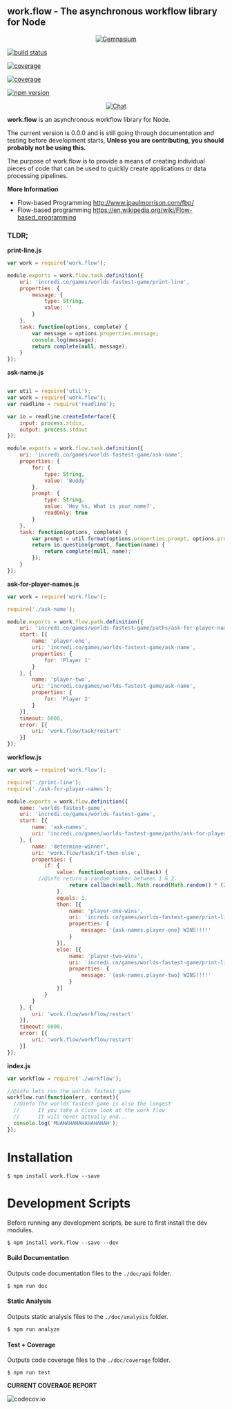 ## work.flow - The asynchronous workflow library for Node

<p align="center">
  <a href="https://gemnasium.com/defstream/work.flow"><img src="https://img.shields.io/gemnasium/defstream/work.flow.svg"
       alt="Gemnasium"></a>

  <a href="https://travis-ci.org/defstream/work.flow"><img src="https://img.shields.io/travis/defstream/work.flow.svg"
       alt="build status"></a>

  <a href="https://codecov.io/github/defstream/work.flow"><img src="https://img.shields.io/codecov/c/github/defstream/work.flow.svg"
        alt="coverage"></a>

  <a href="https://circleci.com/gh/defstream/work.flow"><img src="https://img.shields.io/circleci/project/defstream/work.flow.svg"
       alt="coverage"></a>

   <a href="http://npmjs.com/package/work.flow"><img src="https://img.shields.io/npm/v/work.flow.svg"
        alt="npm version"></a>
</p>

<p align="center">
  <a href="https://gitter.im/defstream/work.flow"><img src="https://img.shields.io/gitter/room/defstream/work.flow.svg"
     alt="Chat"></a>
</p>

**work.flow** is an asynchronous workflow library for Node.

The current version is 0.0.0 and is still going through documentation and testing before development starts, **Unless you are contributing, you should probably not be using this.**

The purpose of work.flow is to provide a means of creating individual pieces of code that can be used to quickly create applications or data processing pipelines.

**More Information**
- Flow-based Programming http://www.jpaulmorrison.com/fbp/
- Flow-based programming https://en.wikipedia.org/wiki/Flow-based_programming


### TLDR;

**print-line.js**

```javascript
var work = require('work.flow');

module.exports = work.flow.task.definition({
	uri: 'incredi.co/games/worlds-fastest-game/print-line',
	properties: {
		message: {
			type: String,
			value: ''
		}
	},
	task: function(options, complete) {
		var message = options.properties.message;
		console.log(message);
		return complete(null, message);
	}
});

```

**ask-name.js**

```javascript

var util = require('util');
var work = require('work.flow');
var readline = require('readline');

var io = readline.createInterface({
	input: process.stdin,
	output: process.stdout
});

module.exports = work.flow.task.definition({
	uri: 'incredi.co/games/worlds-fastest-game/ask-name',
	properties: {
		for: {
			type: String,
			value: 'Buddy'
		},
		prompt: {
			type: String,
			value: 'Hey %s, What is your name?',
			readOnly: true
		}
	},
	task: function(options, complete) {
		var prompt = util.format(options.properties.prompt, options.properties.for);
		return io.question(prompt, function(name) {
			return complete(null, name);
		});
	}
});

```

**ask-for-player-names.js**

```javascript
var work = require('work.flow');

require('./ask-name');

module.exports = work.flow.path.definition({
	uri: 'incredi.co/games/worlds-fastest-game/paths/ask-for-player-names',
	start: [{
		name: 'player-one',
		uri: 'incredi.co/games/worlds-fastest-game/ask-name',
		properties: {
			for: 'Player 1'
		}
	}, {
		name: 'player-two',
		uri: 'incredi.co/games/worlds-fastest-game/ask-name',
		properties: {
			for: 'Player 2'
		}
	}],
	timeout: 6000,
	error: [{
		uri: 'work.flow/task/restart'
	}]
});

```

**workflow.js**

```javascript
var work = require('work.flow');

require('./print-line');
require('./ask-for-player-names');

module.exports = work.flow.definition({
	name: 'worlds-fastest-game',
	uri: 'incredi.co/games/worlds-fastest-game',
	start: [{
		name: 'ask-names',
		uri: 'incredi.co/games/worlds-fastest-game/paths/ask-for-player-names'
	}, {
		name: 'determine-winner',
		uri: 'work.flow/task/if-then-else',
		properties: {
			if: {
				value: function(options, callback) {
          //@info return a random number between 1 & 2.
					return callback(null, Math.round(Math.random() * (2 - 1) + 1));
				},
				equals: 1,
				then: [{
					name: 'player-one-wins',
					uri: 'incredi.co/games/worlds-fastest-game/print-line',
					properties: {
						message: '{ask-names.player-one} WINS!!!!'
					}
				}],
				else: [{
					name: 'player-two-wins',
					uri: 'incredi.co/games/worlds-fastest-game/print-line',
					properties: {
						message: '{ask-names.player-two} WINS!!!!'
					}
				}]
			}
		}
	}, {
		uri: 'work.flow/workflow/restart'
	}],
	timeout: 6000,
	error: [{
		uri: 'work.flow/workflow/restart'
	}]
});

```

**index.js**

```javascript
var workflow = require('./workflow');

//@info lets run the worlds fastest game
workflow.run(function(err, context){
  //@info The worlds fastest game is also the longest
  //      If you take a close look at the work flow
  //      It will never actually end...
  console.log('MUAHAHAHAHAHAHAHAH');
});


```

# Installation

```shell
$ npm install work.flow --save
```

# Development Scripts
Before running any development scripts, be sure to first install the dev modules.

```shell
$ npm install work.flow --save --dev
```

#### Build Documentation
Outputs code documentation files to the `./doc/api` folder.

```shell
$ npm run doc
```

#### Static Analysis
Outputs static analysis files to the `./doc/analysis` folder.

```shell
$ npm run analyze
```

#### Test + Coverage
Outputs code coverage files to the `./doc/coverage` folder.

```shell
$ npm run test
```

**CURRENT COVERAGE REPORT**

![codecov.io](https://codecov.io/github/defstream/work.flow/branch.svg?branch=master)
